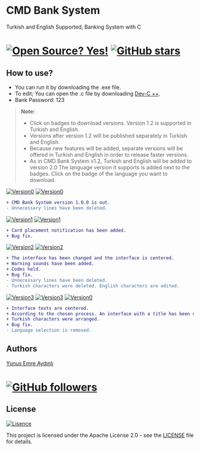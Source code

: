# CMD Bank System 
Turkish and English Supported, Banking System with C
# [![Open Source? Yes!](https://badgen.net/badge/Open%20Source%20%3F/Yes%21/blue?icon=github)](https://github.com/yunusemreaydinli/CMD_Bank_System/) [![GitHub stars](https://img.shields.io/github/stars/yunusemreaydinli/CMD_Bank_System.svg?style=social&label=Star&maxAge=2592000)](https://GitHub.com/yunusemreaydinli/CMD_Bank_System/stargazers/) 


## How to use?
- You can run it by downloading the .exe file.
- To edit; You can open the .c file by downloading [Dev-C ++](https://www.bloodshed.net/dev/devcpp.html). 
- Bank Password: 123
> **Note:** 
> + Click on badges to download versions. Version 1.2 is supported in Turkish and English.
> + Versions after version 1.2 will be published separately in Turkish and English.
> + Because new features will be added, separate versions will be offered in Turkish and English in order to release faster versions.
> + As in CMD Bank System v1.2, Turkish and English will be added to version 2.0
> The language version it supports is added next to the badges. Click on the badge of the language you want to download.

[![Version0](https://img.shields.io/badge/Version-1.0-green)](https://github.com/yunusemreaydinli/CMD_Bank_System/releases/tag/v1.0) [![Version0](https://img.shields.io/badge/Support-TR--EN-important)](https://github.com/yunusemreaydinli/CMD_Bank_System/releases/tag/v1.0)
```diff
+ CMD Bank System version 1.0.0 is out.
- Unnecessary lines have been deleted.
```
[![Version1](https://img.shields.io/badge/Version-1.1-green)](https://github.com/yunusemreaydinli/CMD_Bank_System/releases/tag/v1.1) [![Version1](https://img.shields.io/badge/Support-TR--EN-important)](https://github.com/yunusemreaydinli/CMD_Bank_System/releases/tag/v1.1)
```diff
+ Card placement notification has been added.
+ Bug fix.
```
[![Version2](https://img.shields.io/badge/Version-1.2-green)](https://github.com/yunusemreaydinli/CMD_Bank_System/releases/tag/v1.2) [![Version2](https://img.shields.io/badge/Support-TR--EN-important)](https://github.com/yunusemreaydinli/CMD_Bank_System/releases/tag/v1.2)
```diff
+ The interface has been changed and the interface is centered.
+ Warning sounds have been added.
+ Codes held.
+ Bug fix.
- Unnecessary lines have been deleted.
- Turkish characters were deleted. English characters are edited.
```
[![Version3](https://img.shields.io/badge/Version-1.3-green)](.) [![Version3](https://img.shields.io/badge/Support-TR-red)](https://github.com/yunusemreaydinli/CMD_Bank_System/releases/tag/v1.3TR) [![Version0](https://img.shields.io/badge/Support-EN-blue)](https://github.com/yunusemreaydinli/CMD_Bank_System/releases/tag/v1.3EN)
```diff
+ Interface texts are centered.
+ According to the chosen process. An interface with a title has been designed.
+ Turkish characters were arranged.
+ Bug fix.
- Language selection is removed.
```

## Authors
[Yunus Emre Aydınlı](https://github.com/yunusemreaydinli/) 
# [![GitHub followers](https://img.shields.io/github/followers/yunusemreaydinli.svg?style=social&label=Follow&maxAge=2592000)](https://github.com/yunusemreaydinli?tab=followers)


## License
[![Lisence](https://img.shields.io/hexpm/l/apa?label=License)](https://github.com/yunusemreaydinli/CMD_Bank_System/blob/master/LICENSE)

This project is licensed under the Apache License 2.0 - see the [LICENSE](https://github.com/yunusemreaydinli/CMD_Bank_System/blob/master/LICENSE) file for details.

